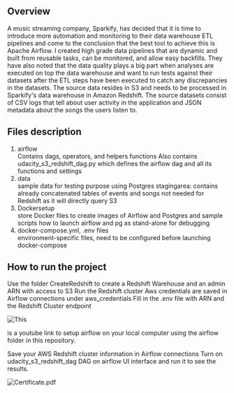 <h2>Overview</h2>
A music streaming company, Sparkify, has decided that it is time to introduce more automation and monitoring to their data warehouse ETL pipelines and come to the conclusion that the best tool to achieve this is Apache Airflow. I created high grade data pipelines that are dynamic and built from reusable tasks, can be monitored, and allow easy backfills. They have also noted that the data quality plays a big part when analyses are executed on top the data warehouse and want to run tests against their datasets after the ETL steps have been executed to catch any discrepancies in the datasets. The source data resides in S3 and needs to be processed in Sparkify's data warehouse in Amazon Redshift. The source datasets consist of CSV logs that tell about user activity in the application and JSON metadata about the songs the users listen to.


<h2> Files description </h2>
 <ol>
  <li>airflow</li>
	Contains dags, operators, and helpers functions 
	Also contains udacity_s3_redshift_dag.py which defines the airflow dag and all its functions 			and settings
  <li>data</li>
	sample data for testing purpose using Postgres
	stagingarea: contains already concatenated tables of events and songs
	not needed for Redshift as it will directly query S3	
  <li>Dockersetup</li>
	store Docker files to create images of Airflow and Postgres
	and sample scripts how to launch airflow and pg as stand-alone for debugging
  <li>docker-compose.yml, .env files</li>
	environment-specific files, need to be configured before launching docker-compose
</ol> 


<h2> How to run the project </h2>
Use the folder CreateRedshift to create a Redshift Warehouse and an admin ARN with access to S3
Run the Redshift cluster
Aws credentials are saved in Airflow connections under aws_credentials
Fill in the .env file with ARN and the Redshift Cluster endpoint






![This](https://youtu.be/aTaytcxy2Ck)



is a youtube link to setup airflow on your local computer using the airflow folder in this repository.





Save your AWS Redshift cluster information in Airflow connections
Turn on udacity_s3_redshift_dag DAG on airflow UI interface and run it to see the results.




![Certificate.pdf](https://github.com/Shayan-ShA/Data-Modeling-with-Postgres-and-Cassandra-Projects-Udacity_DataEngineering/blob/main/Certificate.png)





